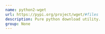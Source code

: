 ```yaml
---
name: python2-wget
url: https://pypi.org/project/wget/#files
description: Pure python download utility.
group: None
---
```

